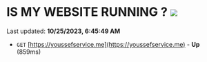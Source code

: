 # IS MY WEBSITE RUNNING ? [![](https://img.shields.io/static/v1?label=Sponsor&message=%E2%9D%A4&logo=GitHub&color=%23fe8e86)](https://github.com/sponsors/<username>)

Last updated: **10/25/2023, 6:45:49 AM**

- `GET` [https://youssefservice.me](https://youssefservice.me) - **Up** (859ms)
